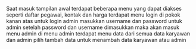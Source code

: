 Saat masuk tampilan awal terdapat beberapa menu yang dapat diakses seperti daftar pegawai, kontak dan harga
terdapat menu login di pokok kanan atas untuk login admin
masukkan username dan password untuk admin
setelah password dan username dimasukkan maka akan masuk menu admin
di menu admin terdapat menu data dari semua data karyawan dan admin
pilih tambah data untuk menambah data karyawan atau admin
